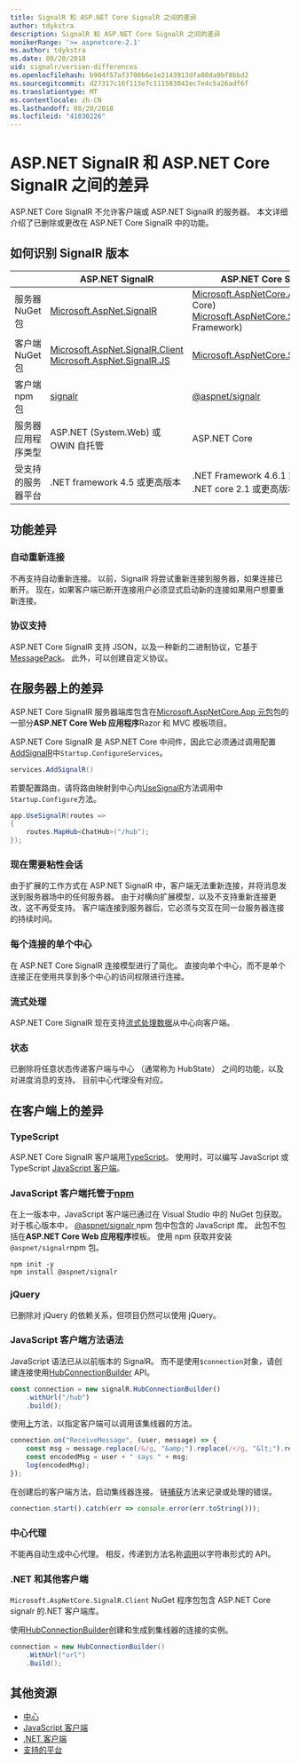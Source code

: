 ```yaml
---
title: SignalR 和 ASP.NET Core SignalR 之间的差异
author: tdykstra
description: SignalR 和 ASP.NET Core SignalR 之间的差异
monikerRange: '>= aspnetcore-2.1'
ms.author: tdykstra
ms.date: 08/20/2018
uid: signalr/version-differences
ms.openlocfilehash: b904f57af3700b6e1e2143913dfa08da9bf8bbd2
ms.sourcegitcommit: d27317c16f113e7c111583042ec7e4c5a26adf6f
ms.translationtype: MT
ms.contentlocale: zh-CN
ms.lasthandoff: 08/20/2018
ms.locfileid: "41830226"
---
```

# <a name="differences-between-aspnet-signalr-and-aspnet-core-signalr"></a>ASP.NET SignalR 和 ASP.NET Core SignalR 之间的差异

ASP.NET Core SignalR 不允许客户端或 ASP.NET SignalR 的服务器。 本文详细介绍了已删除或更改在 ASP.NET Core SignalR 中的功能。

## <a name="how-to-identify-the-signalr-version"></a>如何识别 SignalR 版本

|                      | ASP.NET SignalR | ASP.NET Core SignalR |
| -------------------- | --------------- | -------------------- |
| 服务器 NuGet 包 | [Microsoft.AspNet.SignalR](https://www.nuget.org/packages/Microsoft.AspNet.SignalR/) | [Microsoft.AspNetCore.App](https://www.nuget.org/packages/Microsoft.AspNetCore.App/) (.NET Core)<br>[Microsoft.AspNetCore.SignalR](https://www.nuget.org/packages/Microsoft.AspNetCore.SignalR/) (.NET Framework) |
| 客户端 NuGet 包 | [Microsoft.AspNet.SignalR.Client](https://www.nuget.org/packages/Microsoft.AspNet.SignalR.Client/)<br>[Microsoft.AspNet.SignalR.JS](https://www.nuget.org/packages/Microsoft.AspNet.SignalR.JS/) | [Microsoft.AspNetCore.SignalR.Client](https://www.nuget.org/packages/Microsoft.AspNetCore.SignalR.Client/) |
| 客户端 npm 包 | [signalr](https://www.npmjs.com/package/signalr) | [@aspnet/signalr](https://www.npmjs.com/package/@aspnet/signalr) |
| 服务器应用程序类型 | ASP.NET (System.Web) 或 OWIN 自托管 | ASP.NET Core |
| 受支持的服务器平台 | .NET framework 4.5 或更高版本 | .NET Framework 4.6.1 或更高版本<br>.NET core 2.1 或更高版本 |

## <a name="feature-differences"></a>功能差异

### <a name="automatic-reconnects"></a>自动重新连接

不再支持自动重新连接。 以前，SignalR 将尝试重新连接到服务器，如果连接已断开。 现在，如果客户端已断开连接用户必须显式启动新的连接如果用户想要重新连接。

### <a name="protocol-support"></a>协议支持

ASP.NET Core SignalR 支持 JSON，以及一种新的二进制协议，它基于[MessagePack](xref:signalr/messagepackhubprotocol)。 此外，可以创建自定义协议。

## <a name="differences-on-the-server"></a>在服务器上的差异

ASP.NET Core SignalR 服务器端库包含在[Microsoft.AspNetCore.App 元包](xref:fundamentals/metapackage-app)包的一部分**ASP.NET Core Web 应用程序**Razor 和 MVC 模板项目。

ASP.NET Core SignalR 是 ASP.NET Core 中间件，因此它必须通过调用配置[AddSignalR](/dotnet/api/microsoft.extensions.dependencyinjection.signalrdependencyinjectionextensions.addsignalr)中`Startup.ConfigureServices`。

```csharp
services.AddSignalR()
```

若要配置路由，请将路由映射到中心内[UseSignalR](/dotnet/api/microsoft.aspnetcore.builder.signalrappbuilderextensions.usesignalr)方法调用中`Startup.Configure`方法。

```csharp
app.UseSignalR(routes =>
{
    routes.MapHub<ChatHub>("/hub");
});
```

### <a name="sticky-sessions-now-required"></a>现在需要粘性会话

由于扩展的工作方式在 ASP.NET SignalR 中，客户端无法重新连接，并将消息发送到服务器场中的任何服务器。 由于对横向扩展模型，以及不支持重新连接更改，这不再受支持。 客户端连接到服务器后，它必须与交互在同一台服务器连接的持续时间。

### <a name="single-hub-per-connection"></a>每个连接的单个中心

在 ASP.NET Core SignalR 连接模型进行了简化。 直接向单个中心，而不是单个连接正在使用共享到多个中心的访问权限进行连接。

### <a name="streaming"></a>流式处理

ASP.NET Core SignalR 现在支持[流式处理数据](xref:signalr/streaming)从中心向客户端。

### <a name="state"></a>状态

已删除将任意状态传递客户端与中心 （通常称为 HubState） 之间的功能，以及对进度消息的支持。 目前中心代理没有对应。

## <a name="differences-on-the-client"></a>在客户端上的差异

### <a name="typescript"></a>TypeScript

ASP.NET Core SignalR 客户端用[TypeScript](https://www.typescriptlang.org/)。 使用时，可以编写 JavaScript 或 TypeScript [JavaScript 客户端](xref:signalr/javascript-client)。

### <a name="the-javascript-client-is-hosted-at-npmhttpswwwnpmjscom"></a>JavaScript 客户端托管于[npm](https://www.npmjs.com/)

在上一版本中，JavaScript 客户端已通过在 Visual Studio 中的 NuGet 包获取。 对于核心版本中， [ @aspnet/signalr ](https://www.npmjs.com/package/@aspnet/signalr) npm 包中包含的 JavaScript 库。 此包不包括在**ASP.NET Core Web 应用程序**模板。 使用 npm 获取并安装`@aspnet/signalr`npm 包。

```console
npm init -y
npm install @aspnet/signalr
```

### <a name="jquery"></a>jQuery

已删除对 jQuery 的依赖关系，但项目仍然可以使用 jQuery。

### <a name="javascript-client-method-syntax"></a>JavaScript 客户端方法语法

JavaScript 语法已从以前版本的 SignalR。 而不是使用`$connection`对象，请创建连接使用[HubConnectionBuilder](/javascript/api/%40aspnet/signalr/hubconnectionbuilder) API。

```javascript
const connection = new signalR.HubConnectionBuilder()
    .withUrl("/hub")
    .build();
```

使用[上](/javascript/api/@aspnet/signalr/HubConnection#on)方法，以指定客户端可以调用该集线器的方法。

```javascript
connection.on("ReceiveMessage", (user, message) => {
    const msg = message.replace(/&/g, "&amp;").replace(/</g, "&lt;").replace(/>/g, "&gt;");
    const encodedMsg = user + " says " + msg;
    log(encodedMsg);
});
```

在创建后的客户端方法，启动集线器连接。 链[捕获](https://developer.mozilla.org/docs/Web/JavaScript/Reference/Global_Objects/Promise/catch)方法来记录或处理的错误。

```javascript
connection.start().catch(err => console.error(err.toString()));
```

### <a name="hub-proxies"></a>中心代理

不能再自动生成中心代理。 相反，传递到方法名称[调用](/javascript/api/%40aspnet/signalr/hubconnection#invoke)以字符串形式的 API。

### <a name="net-and-other-clients"></a>.NET 和其他客户端

`Microsoft.AspNetCore.SignalR.Client` NuGet 程序包包含 ASP.NET Core signalr 的.NET 客户端库。

使用[HubConnectionBuilder](/dotnet/api/microsoft.aspnetcore.signalr.client.hubconnectionbuilder)创建和生成到集线器的连接的实例。

```csharp
connection = new HubConnectionBuilder()
    .WithUrl("url")
    .Build();
```

## <a name="additional-resources"></a>其他资源

* [中心](xref:signalr/hubs)
* [JavaScript 客户端](xref:signalr/javascript-client)
* [.NET 客户端](xref:signalr/dotnet-client)
* [支持的平台](xref:signalr/supported-platforms)
